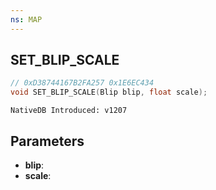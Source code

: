 ```yaml
---
ns: MAP
---
```

## SET_BLIP_SCALE

```c
// 0xD38744167B2FA257 0x1E6EC434
void SET_BLIP_SCALE(Blip blip, float scale);
```

```
NativeDB Introduced: v1207
```

## Parameters
* **blip**:
* **scale**:

